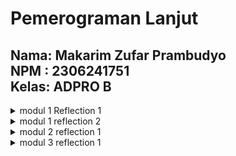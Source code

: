 # Pemerograman Lanjut

<h2>
Nama: Makarim Zufar Prambudyo
<br>
NPM : 2306241751
<br>
Kelas: ADPRO B 
</h2>

<details>
<summary>
modul 1 Reflection 1
</summary>
Dalam tutorial yang saya kerjakan ini, saya telah menerapkan Clean Code Principles untuk menjaga kode tetap rapi, mudah dibaca, dan mudah di pelihara. selain itu, saya juga memperhatikan Secure Coding Practices untuk meningkatkan kemanan aplikasi kita dan menghindari potensi eksploitasi. Berikut adalah rincian lengkapnya:

1. Clean Code Principles
-   setiap class, method, dan variabel menggunakan nama yang deskriptif agar langsung bisa dipahami tanpa perlu banyak komentar
-   Single Responsibility Principle
Setiap metode hanya memiliki satu tanggun jawab dan tidak mencampur berbagai tugas sekaligus.
-   DRY (Don't repeat yourself)
kita menggunakan kode findAll() untuk mengambil semua produk, menghindari penulisan kode yang sama berulang kali.
-   Simplicity
kode dibuat sesederhana mungkin tanpa logika yang kompleks dan berbelit-belit
2. Secure Coding Practices
-   menggunakan UUID untuk ID Produk
ID produk dihasilkan secara acak dan unik menggunakan UUID untuk mencegah prediksi id oleh penyerang
-   Validasi Data dan Null Check untuk mencegah error
saat melakukan update atau delete produk, kita memastikan produk benar-benar ada sebelum memodifikasinya.
</details>
<details>
<summary>
modul 1 reflection 2
</summary>

1. setelah menulis unit test, saya merasa lebih yakin terhadap kode yang akhirnya saya deploy atau saya kerjakan karena unit test sendiri berfungsi sebagai test untuk memastikan bahwa semua kode bekeja secara normal. unit test sangat berguna untuk menangani sistem dengan skala yang lebih besar. proses ini mendorong penulisan kode yang lebih modular dan mudah di uji

2. berapa banyak unit test yang harus saya tulis dalam 1 kelas tergantung pada kompleksitas dan jumlah fitur yang di uji contohnya seperti path yang berjalan sesuai harapan, edge case dari logika dan sistem sistem yang ada dan error handling 

3. salah satu cara untuk mengukur kecukupan unit test adalah dengan menggunakan code coverage. code coverage mengukur persentase dari kode yang sudah di cek. namun memiliki 100% coverage belum tentu kode bebas dari bug

4. ketika membuat functional test yang mirip dengan createProductFuntionalTest.java ada beberapa masalah yaitu seperti duplikasi kode yang membuat pemeliharaan lebih sulit, kurangnya sifat reusability. saran mungkin kita bisa menggunakan superclass yang berisi setup umum dan instance variable yang bisa digunakan untuk semua test suite 
</details>

<details>
<summary>
modul 2 reflection 1
</summary>
isu kualitas kode yang diperbaiki dan strategi perbaikannya

1. masalah cangkupan branch dalam metode updateProduct
masalah: beberapa kondisi tidak diuji dalam test case, sehngga ada cabang kode yang tidak tercakup di laporan JaCoCo.
solusi: menambahkan test case untuk skenario id atau updateProduct bernilai null, memastikan semua jalur eksekusi diuji
2. penanganan input null dengan lebih baik
masalah: metode updateProduct tidak menangani kasus di mana updateProduct atau id bernilai null, yang dapat menyebabkan NullPointerException saat runtime
solusi: menambahkan validasi dan test case untuk memastihkan metode menangani null dengan melemparkan exception yang sesuai
3. memastikan update di repository berjalan dengan benar
masalah: test sebelumnya tidak memastikan apakah perubahan data (productName, productQuantity) benar-benar tersimpan di repository
solusi: Memperluas test case untuk memverifikasi bahwa data dalam repository berubah setelah updateProduct dipanngil

analisis CI/CD: apakah sudah memenuhi definisi continous integration dan continous deployment
1. continous integration (CI)
- sudah memenuhi pengujian otomatis, pipeline menjalankan unit test jUniit dan JaCoCo setiap perubahan code
- terintegrasi dengan version Control yaitu github
- penerapan standar kode yang ketat untuk memastikan kualitas code terjaga
2. Continous deployment (CD)
- otomatisasi Deployment sudah terpenuhi ketika kita melakukan push code yang sudah final ke main, akan langsung melakukan deployement ke koyeb
</details>

<details>
<summary>
modul 3 reflection 1
</summary>
  
1. Prinsip yang Diterapkan dalam Proyek
   Dalam proyek ini, kami menerapkan prinsip SOLID untuk memastikan bahwa kode lebih modular, mudah dipelihara, dan scalable. Berikut adalah prinsip yang kami gunakan:
- S (Single Responsibility Principle - SRP):
Setiap kelas hanya memiliki satu tanggung jawab. Misalnya, `CarService` hanya menangani logika bisnis, sedangkan `CarRepository` hanya mengelola penyimpanan data.

- O (Open/Closed Principle - OCP):
Kode terbuka untuk ekstensi tetapi tertutup untuk modifikasi. Kami menggunakan interface `CarRepository`, sehingga kalau nanti ingin mengganti penyimpanan dari in-memory ke database, kami tidak perlu mengubah kode `CarService`.

- L (Liskov Substitution Principle - LSP):
Kami memastikan bahwa subclass bisa menggantikan superclass tanpa menyebabkan error. Misalnya, jika ada ElectricCar sebagai subclass dari `Car`, maka ElectricCar tetap bisa digunakan di mana saja `Car` digunakan.

- I (Interface Segregation Principle - ISP):
Interface dibuat spesifik dan tidak terlalu besar.
Misalnya, kami tidak membuat satu interface besar untuk semua jenis kendaraan, tetapi membaginya menjadi beberapa interface kecil seperti `VehicleService` dan `CarService`.

- D (Dependency Inversion Principle - DIP):
Kelas tingkat tinggi tidak bergantung langsung pada implementasi tingkat rendah. Kami menggunakan dependency injection agar `CarService` hanya bergantung pada interface `CarRepository`, bukan implementasi spesifik seperti `CarRepositoryInMemory`.

2. Keuntungan Menerapkan Prinsip SOLID dalam Proyek Menerapkan SOLID membawa beberapa keuntungan, antara lain:

- ✅ Kode lebih mudah dipelihara
Dengan SRP, jika ada perubahan pada penyimpanan data, cukup ubah di CarRepository, tanpa mengubah CarService.

- ✅ Mudah dikembangkan tanpa mengubah kode lama
Dengan OCP, jika ingin menambahkan CarRepositoryDB (untuk database), kita tidak perlu mengedit kode CarService.

- ✅ Menghindari error ketika mengganti atau menambah fitur
Dengan LSP, CarService bisa menggunakan subclass seperti ElectricCar tanpa risiko error.

- ✅ Lebih fleksibel dan modular
Dengan ISP, interface lebih kecil dan spesifik, sehingga lebih mudah digunakan tanpa membuat kode yang tidak perlu.

- ✅ Lebih mudah diuji (unit testing)
Dengan DIP, kita bisa menggunakan mock repository untuk testing tanpa bergantung pada implementasi konkret.

3. Kerugian Jika Tidak Menerapkan Prinsip SOLID
Jika tidak menerapkan SOLID, proyek bisa mengalami beberapa masalah serius, seperti:

- ❌ Kode sulit dipelihara
Jika CarService menangani penyimpanan data langsung, maka setiap perubahan pada cara penyimpanan harus mengubah kode di banyak tempat.

- ❌ Sulit menambah fitur tanpa merusak kode lama
Jika tidak menggunakan OCP, menambahkan CarRepositoryDB bisa menyebabkan perubahan besar di CarService.

- ❌ Error ketika subclass menggantikan superclass
Jika melanggar LSP, subclass bisa memiliki perilaku berbeda yang tidak kompatibel dengan superclass.

- ❌ Interface terlalu besar dan membebani class yang tidak perlu
Jika melanggar ISP, setiap class akan terpaksa mengimplementasikan method yang tidak relevan dengan tugasnya.

- ❌ Ketergantungan tinggi antar komponen, menyulitkan testing
Jika melanggar DIP, kita tidak bisa melakukan unit testing dengan mudah karena semua kode saling terhubung secara langsung.

</details>
